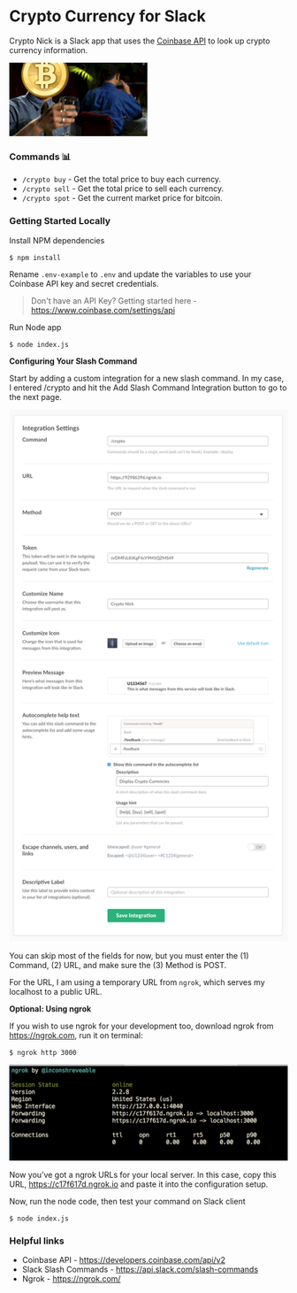 # Crypto Currency for Slack

Crypto Nick is a Slack app that uses the [Coinbase API](https://developers.coinbase.com/api/v2) to look up crypto currency information.

![ngrok](.assets/crypto.gif)

### Commands :bar_chart:
- `/crypto buy` - Get the total price to buy each currency.
- `/crypto sell` - Get the total price to sell each currency.
- `/crypto spot` - Get the current market price for bitcoin.

### Getting Started Locally

Install NPM dependencies
```
$ npm install
```

Rename `.env-example` to `.env` and update the variables to use your Coinbase API key and secret credentials.

> Don't have an API Key? Getting started here - https://www.coinbase.com/settings/api

Run Node app
```
$ node index.js
```

**Configuring Your Slash Command**

Start by adding a custom integration for a new slash command. In my case, I entered  /crypto and hit the Add Slash Command Integration button to go to the next page.

![slash command settings](.assets/slash-command-settings.png)

You can skip most of the fields for now, but you must enter the (1) Command, (2) URL, and make sure the (3) Method is POST.

For the URL, I am using a temporary URL from `ngrok`, which serves my localhost to a public URL.

**Optional: Using ngrok**

If you wish to use ngrok for your development too, download ngrok from https://ngrok.com, run it on terminal:

```
$ ngrok http 3000
```

![ngrok](.assets/ngrok.png)

Now you’ve got a ngrok URLs for your local server. In this case, copy this URL, https://c17f617d.ngrok.io and paste it into the configuration setup.

Now, run the node code, then test your command on Slack client

```
$ node index.js
```

### Helpful links
- Coinbase API - https://developers.coinbase.com/api/v2
- Slack Slash Commands - https://api.slack.com/slash-commands
- Ngrok - https://ngrok.com/
